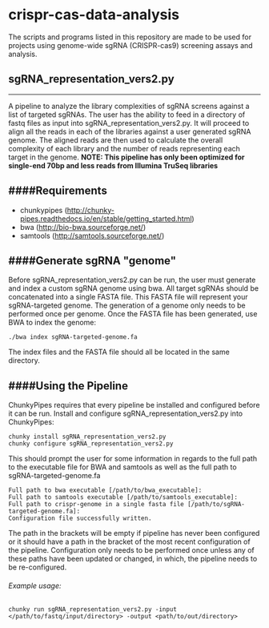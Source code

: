 
# crispr-cas-data-analysis

The scripts and programs listed in this repository are made to be used for projects using genome-wide sgRNA (CRISPR-cas9) screening assays and analysis.

## sgRNA_representation_vers2.py
-----------------------------
A pipeline to analyze the library complexities of sgRNA screens against a list of targeted sgRNAs.  The user has the ability to feed in a directory of fastq files as input into sgRNA_representation_vers2.py.  It will proceed to align all the reads in each of the libraries against a user generated sgRNA genome.  The aligned reads are then used to calculate the overall complexity of each library and the number of reads representing each target in the genome.  **NOTE:  This pipeline has only been optimized for single-end 70bp and less reads from Illumina TruSeq libraries**

####Requirements
----------------
* chunkypipes (http://chunky-pipes.readthedocs.io/en/stable/getting_started.html)   
* bwa (http://bio-bwa.sourceforge.net/)  
* samtools (http://samtools.sourceforge.net/)  


####Generate sgRNA "genome"
--------------------------  
Before sgRNA_representation_vers2.py can be run, the user must generate and index a custom sgRNA genome using bwa.  All target sgRNAs should be concatenated into a single FASTA file.  This FASTA file will represent your sgRNA-targeted genome.  The generation of a genome only needs to be performed once per genome.  Once the FASTA file has been generated, use BWA to index the genome:

```
./bwa index sgRNA-targeted-genome.fa
```
The index files and the FASTA file should all be located in the same directory.


####Using the Pipeline
----------------------
ChunkyPipes requires that every pipeline be installed and configured before it can be run.  Install and configure sgRNA_representation_vers2.py into ChunkyPipes:

```
chunky install sgRNA_representation_vers2.py
chunky configure sgRNA_representation_vers2.py
``` 
This should prompt the user for some information in regards to the full path to the executable file for BWA and samtools as well as the full path to sgRNA-targeted-genome.fa

```
Full path to bwa executable [/path/to/bwa_executable]:
Full path to samtools executable [/path/to/samtools_executable]:
Full path to crispr-genome in a single fasta file [/path/to/sgRNA-targeted-genome.fa]:
Configuration file successfully written.
```
The path in the brackets will be empty if pipeline has never been configured or it should have a path in the bracket of the most recent configuration of the pipeline.  Configuration only needs to be performed once unless any of these paths have been updated or changed, in which, the pipeline needs to be re-configured.

###### Example usage:

```
chunky run sgRNA_representation_vers2.py -input </path/to/fastq/input/directory> -output <path/to/out/directory>
```


